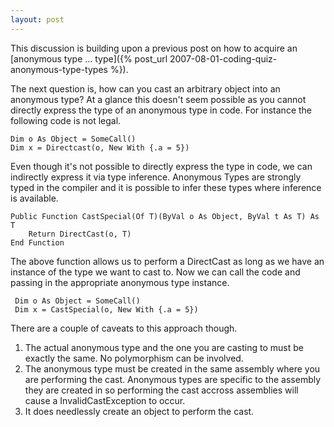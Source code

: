 ```yaml
---
layout: post
---
```

This discussion is building upon a previous post on how to acquire an [anonymous type ... type]({% post_url 2007-08-01-coding-quiz-anonymous-type-types %}).

The next question is, how can you cast an arbitrary object into an anonymous type?  At a glance this doesn't seem possible as you cannot directly express the type of an anonymous type in code.  For instance the following code is not legal.

    
``` vbnet
Dim o As Object = SomeCall() 
Dim x = Directcast(o, New With {.a = 5})
```

Even though it's not possible to directly express the type in code, we can indirectly express it via type inference.  Anonymous Types are strongly typed in the compiler and it is possible to infer these types where inference is available.

``` vbnet
Public Function CastSpecial(Of T)(ByVal o As Object, ByVal t As T) As T 
    Return DirectCast(o, T)
End Function 
```

The above function allows us to perform a DirectCast as long as we have an instance of the type we want to cast to.  Now we can call the code and passing in the appropriate anonymous type instance.

``` vbnet
 Dim o As Object = SomeCall()
 Dim x = CastSpecial(o, New With {.a = 5})
```

There are a couple of caveats to this approach though.

  1. The actual anonymous type and the one you are casting to must be exactly the same.  No polymorphism can be involved.
  2. The anonymous type must be created in the same assembly where you are performing the cast.  Anonymous types are specific to the assembly they are created in so performing the cast accross assemblies will cause a InvalidCastException to occur.
  3. It does needlessly create an object to perform the cast.

